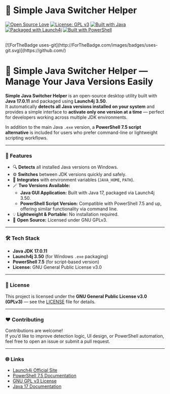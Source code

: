 # 🔁 Simple Java Switcher Helper

[![Open Source Love](https://badges.frapsoft.com/os/v1/open-source.svg?v=103)](https://opensource.org/licenses/GPL-3.0)
[![License: GPL v3](https://img.shields.io/badge/License-GPLv3-blue.svg)](https://www.gnu.org/licenses/gpl-3.0)
[![Built with Java](https://img.shields.io/badge/Built%20with-Java%2017.0.11-red.svg)](https://www.oracle.com/java/)
[![Packaged with Launch4j](https://img.shields.io/badge/Packaged%20with-Launch4j%203.50-blue.svg)](https://launch4j.sourceforge.net/)
[![Built with PowerShell](https://img.shields.io/badge/Script%20Version-PowerShell%207.5-blue.svg)](https://learn.microsoft.com/en-us/powershell/)

<br/>
[![ForTheBadge uses-git](http://ForTheBadge.com/images/badges/uses-git.svg)](https://github.com/)
<br/>

# 🧰 Simple Java Switcher Helper — Manage Your Java Versions Easily

**Simple Java Switcher Helper** is an open-source desktop utility built with **Java 17.0.11** and packaged using **Launch4j 3.50**.  
It automatically **detects all Java versions installed on your system** and provides a simple interface to **activate only one version at a time** — perfect for developers working across multiple JDK environments.

In addition to the main Java `.exe` version, a **PowerShell 7.5 script alternative** is included for users who prefer command-line or lightweight scripting workflows.

---

### 🚀 Features

- 🔍 **Detects** all installed Java versions on Windows.  
- ⚙️ **Switches** between JDK versions quickly and safely.  
- 🧩 **Integrates** with environment variables (`JAVA_HOME`, `PATH`).  
- 🪄 **Two Versions Available:**
  - **Java GUI Application:** Built with Java 17, packaged via Launch4j 3.50.  
  - **PowerShell Script Version:** Compatible with PowerShell 7.5 and up, offering similar functionality via command line.  
- 💡 **Lightweight & Portable:** No installation required.  
- 🪪 **Open Source:** Licensed under GNU GPLv3.

---

### 🛠️ Tech Stack

- **Java JDK 17.0.11**  
- **Launch4j 3.50** (for Windows `.exe` packaging)  
- **PowerShell 7.5** (for script-based version)  
- **License:** GNU General Public License v3.0  

---

### 🧾 License

This project is licensed under the **GNU General Public License v3.0 (GPLv3)** — see the [LICENSE](./LICENSE) file for details.

---

### ❤️ Contributing

Contributions are welcome!  
If you’d like to improve detection logic, UI design, or PowerShell automation, feel free to open an issue or submit a pull request.

---

### 🌐 Links

- [Launch4j Official Site](https://launch4j.sourceforge.net/)  
- [PowerShell 7.5 Documentation](https://learn.microsoft.com/en-us/powershell/)  
- [GNU GPL v3 License](https://www.gnu.org/licenses/gpl-3.0)  
- [Java 17 Documentation](https://docs.oracle.com/en/java/javase/17/)
